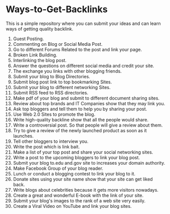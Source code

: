 # Ways-to-Get-Backlinks 
This is a simple repository where you can submit your ideas and can learn ways of getting quality backlink. 


1. Guest Posting.
2. Commenting on Blog or Social Media Post. 
3. Go to different Forums Related to the post and link your page. 
4. Broken Link Building. 
5. Interlinking the blog post. 
6. Answer the questions on different social media and credit your site. 
7. The exchange you links with other blogging friends.
8. Submit your blog to Blog Directories. 
9. Submit blog post link to top bookmarking Sites. 
10. Submit your blog to different networking Sites. 
11. Submit RSS feed to RSS directories. 
12. Make pdf of your blog and submit to different document sharing sites. 
13. Review about top brands and IT Companies show that they may link you. 
14. Ask top bloggers and tell them to help you by sharing your post. 
15. Use Web 2.0 Sites to promote the blog. 
16. Write high-quality backline show that all the people would share. 
17. Write a controversial post. So that people will give a review about them. 
18. Try to give a review of the newly launched product as soon as it launches. 
19. Tell other bloggers to interview you. 
20. Write the post which is link bait. 
21. Make a list of your top post and share your social networking sites. 
22. Write a post to the upcoming bloggers to link your blog post. 
23. Submit your blog to.edu and.gov site to increases your domain authority. 
24. Make Facebook Group of your blog reader. 
25. Lunch or conduct a blogging contest to link your blog to it. 
26. Donate sites using your site name show that your site can get liked back. 
27. Write blogs about celebrities because it gets more visitors nowadays. 
28. Create a great and wonderful E-book with the link of your site. 
29. Submit your blog's images to the rank of a web site very easily. 
30. Create a Viral Video on YouTube and link your blog sites. 
